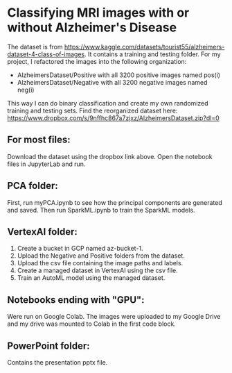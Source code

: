 # Classifying MRI images with or without Alzheimer's Disease

The dataset is from https://www.kaggle.com/datasets/tourist55/alzheimers-dataset-4-class-of-images. It contains a training and testing folder. For my project, I refactored the images into the following organization:

- AlzheimersDataset/Positive with all 3200 positive images named pos(i)
- AlzheimersDataset/Negative with all 3200 negative images named neg(i)

This way I can do binary classification and create my own randomized training and testing sets. Find the reorganized dataset here: https://www.dropbox.com/s/9nffhc867a7zjxz/AlzheimersDataset.zip?dl=0

## For most files:

Download the dataset using the dropbox link above. Open the notebook files in JupyterLab and run.

## PCA folder:

First, run myPCA.ipynb to see how the principal components are generated and saved. Then run SparkML.ipynb to train the SparkML models.

## VertexAI folder:

1. Create a bucket in GCP named az-bucket-1.
2. Upload the Negative and Positive folders from the dataset.
3. Upload the csv file containing the image paths and labels.
4. Create a managed dataset in VertexAI using the csv file.
5. Train an AutoML model using the managed dataset.

## Notebooks ending with "GPU":

Were run on Google Colab. The images were uploaded to my Google Drive and my drive was mounted to Colab in the first code block.

## PowerPoint folder:

Contains the presentation pptx file.
